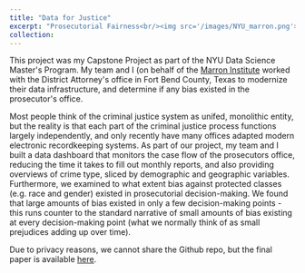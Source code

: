 ```yaml
---
title: "Data for Justice"
excerpt: "Prosecutorial Fairness<br/><img src='/images/NYU_marron.png'>"
collection: 
---
```

This project was my Capstone Project as part of the NYU Data Science Master's Program. My team and I (on behalf of the [Marron Institute](http://marroninstitute.nyu.edu/) worked with the District Attorney's office in Fort Bend County, Texas to modernize their data infrastructure, and determine if any bias existed in the prosecutor's office.

Most people think of the criminal justice system as unifed, monolithic entity, but the reality is that each part of the criminal justice process functions largely independently, and only recently have many offices adapted modern electronic recordkeeping systems. As part of our project, my team and I built a data dashboard that monitors the case flow of the prosecutors office, reducing the time it takes to fill out monthly reports, and also providing overviews of crime type, sliced by demographic and geographic variables. Furthermore, we examined to what extent bias against protected classes (e.g. race and gender) existed in prosecutorial decision-making. We found that large amounts of bias existed in only a few decision-making points - this runs counter to the standard narrative of small amounts of bias existing at every decision-making point (what we normally think of as small prejudices adding up over time). 

Due to privacy reasons, we cannot share the Github repo, but the final paper is available [here](http://alexwdong.github.io/files/d4j_capstone_paper.pdf).



